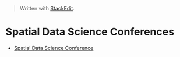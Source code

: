 
> Written with [StackEdit](https://stackedit.io/).

# Spatial Data Science Conferences

- [Spatial Data Science Conference](https://spatial-data-science-conference.com/)
<!--stackedit_data:
eyJoaXN0b3J5IjpbLTYwNzAzMzQ5NF19
-->